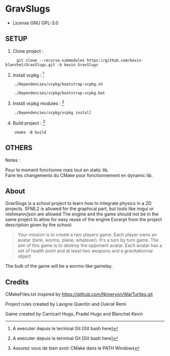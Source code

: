# GravSlugs

- License GNU GPL-3.0 

## SETUP

1. Clone project : 
```
     git clone --recurse-submodules https://github.com/kevin-blanchet/GravSlugs.git -b kevin GravSlugs
```

2. Install vcpkg : [^1] 
```
    ./Dependencies/vcpkg/bootstrap-vcpkg.sh
```
```
    ./Dependencies/vcpkg/bootstrap-vcpkg.bat
```

3. Install vcpkg modules : [^2]
```
    ./Dependencies/vcpkg/vcpkg install
```

4. Build project : [^3]
```
    cmake -B build
```

## OTHERS

Notes : 

Pour le moment fonctionne mais tout en static lib. \
Faire les changements du CMake pour fonctionnement en dynamic lib. 


## About

GravSlugs is a school project to learn how to integrate physics in a 2D projects.
SFML2 is allowed for the graphical part, but tools like imgui or nlohmann/json are allowed
The engine and the game should not be in the same project to allow for easy reuse of the engine
Excerpt from the project description given by the school:
> Your mission is to create a two players game. Each player owns an avatar (tank, worms, plane,
> whatever). It's a turn by turn game. The aim of this game is to destroy the opponent avatar. Each
> avatar has a set of health point and at least two weapons and a gravitationnal object

The bulk of the game will be a worms-like gamelay.

## Credits

CMakeFiles.txt inspired by https://github.com/Nimeryon/WarTurtles.git

Project rules created by Lavigne Quentin and Oukrat Remi

Game created by Carricart Hugo, Pradel Hugo and Blanchet Kevin


[^1]: A executer depuis le terminal Git [Git bash here]
[^2]: A executer depuis le terminal Git [Git bash here]
[^3]: Assurez vous de bien avoir CMake dans le PATH Windows
